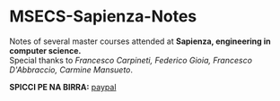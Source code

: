 # MSECS-Sapienza-Notes
Notes of several master courses attended at **Sapienza, engineering in computer science.**<br/>
Special thanks to *Francesco Carpineti, Federico Gioia, Francesco D'Abbraccio, Carmine Mansueto*.<br/>

**SPICCI PE NA BIRRA:** [paypal](paypal.me/giulianoabruzzo)
